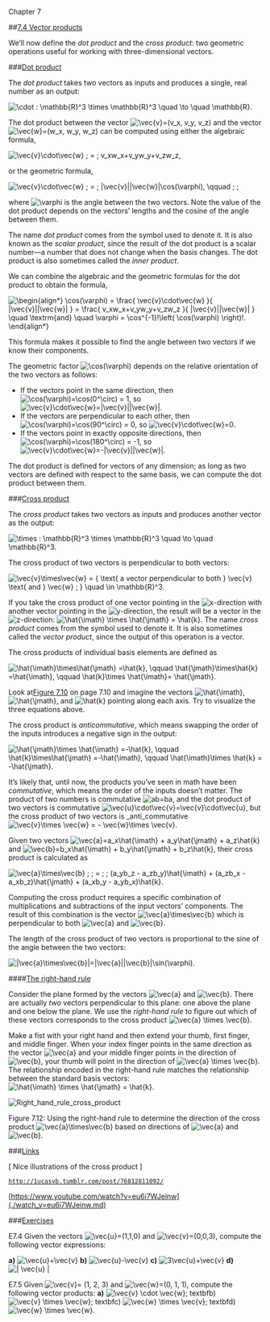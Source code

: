 Chapter 7    

##[7.4 Vector products](part0007_split_004.md)

We’ll now define the _dot product_ and the _cross product_: two geometric operations useful for working with three-dimensional vectors.

###[Dot product](part0007_split_004.md)

The _dot product_ takes two vectors as inputs and produces a single, real number as an output:

![\cdot : \mathbb{R}^3 \times \mathbb{R}^3 \quad \to \quad \mathbb{R}.](01723.jpeg)

The dot product between the vector ![\vec{v}=(v_x, v_y, v_z)](01673.jpeg) and the vector ![\vec{w}=(w_x, w_y, w_z)](01724.jpeg) can be computed using either the algebraic formula,

![\vec{v}\cdot\vec{w}  \; = \;   v_xw_x+v_yw_y+v_zw_z,](01725.jpeg)

or the geometric formula,

![\vec{v}\cdot\vec{w}   \; = \;   \|\vec{v}\|\|\vec{w}\|\cos(\varphi), \qquad \; \;](01726.jpeg)

where ![\varphi](01727.jpeg) is the angle between the two vectors. Note the value of the dot product depends on the vectors’ lengths and the cosine of the angle between them.

The name _dot product_ comes from the symbol used to denote it. It is also known as the _scalar product_, since the result of the dot product is a scalar number—a number that does not change when the basis changes. The dot product is also sometimes called the _inner product_.

We can combine the algebraic and the geometric formulas for the dot product to obtain the formula,

![\begin{align*}    \cos(\varphi)     = \frac{ \vec{v}\cdot\vec{w} }{  \|\vec{v}\|\|\vec{w}\| }      = \frac{ v_xw_x+v_yw_y+v_zw_z }{  \|\vec{v}\|\|\vec{w}\| }    \quad    \textrm{and}    \quad    \varphi  = \cos^{-1}\!\left( \cos(\varphi) \right)\!.   \end{align*}](01728.jpeg)

This formula makes it possible to find the angle between two vectors if we know their components.

The geometric factor ![\cos(\varphi)](01729.jpeg) depends on the relative orientation of the two vectors as follows:

-   If the vectors point in the same direction, then ![\cos(\varphi)=\cos(0^\circ) = 1](01730.jpeg), so ![\vec{v}\cdot\vec{w}=\|\vec{v}\|\|\vec{w}\|](01731.jpeg).
-   If the vectors are perpendicular to each other, then ![\cos(\varphi)=\cos(90^\circ) = 0](01732.jpeg), so ![\vec{v}\cdot\vec{w}=0](01733.jpeg).
-   If the vectors point in exactly opposite directions, then ![\cos(\varphi)=\cos(180^\circ) = -1](01734.jpeg), so ![\vec{v}\cdot\vec{w}=-\|\vec{v}\|\|\vec{w}\|](01735.jpeg).

The dot product is defined for vectors of any dimension; as long as two vectors are defined with respect to the same basis, we can compute the dot product between them.

###[Cross product](part0007_split_004.md)

The _cross product_ takes two vectors as inputs and produces another vector as the output:

![\times : \mathbb{R}^3 \times \mathbb{R}^3 \quad \to \quad \mathbb{R}^3.](01736.jpeg)

The cross product of two vectors is perpendicular to both vectors:

![\vec{v}\times\vec{w} = \{ \text{ a vector perpendicular to both } \vec{v} \text{ and } \vec{w} \; \}  \quad \in \mathbb{R}^3.](01737.jpeg)

If you take the cross product of one vector pointing in the ![x](00015.jpeg)\-direction with another vector pointing in the ![y](00018.jpeg)\-direction, the result will be a vector in the ![z](00656.jpeg)\-direction: ![\hat{\imath} \times \hat{\jmath} = \hat{k}](01738.jpeg). The name _cross product_ comes from the symbol used to denote it. It is also sometimes called the _vector product_, since the output of this operation is a vector.

The cross products of individual basis elements are defined as

![\hat{\imath}\times\hat{\jmath} =\hat{k}, \qquad     \hat{\jmath}\times\hat{k} =\hat{\imath},  \qquad     \hat{k}\times \hat{\imath}= \hat{\jmath}.](01739.jpeg)

Look at[Figure 7.10](part0007_split_002.md) on page 7.10 and imagine the vectors ![\hat{\imath}](01616.jpeg), ![\hat{\jmath}](01617.jpeg), and ![\hat{k}](01680.jpeg) pointing along each axis. Try to visualize the three equations above.

The cross product is _anticommutative_, which means swapping the order of the inputs introduces a negative sign in the output:

![\hat{\jmath}\times  \hat{\imath} =-\hat{k}, \qquad    \hat{k}\times\hat{\jmath} =-\hat{\imath}, \qquad    \hat{\imath}\times \hat{k} = -\hat{\jmath}.](01740.jpeg)

It’s likely that, until now, the products you’ve seen in math have been _commutative_, which means the order of the inputs doesn’t matter. The product of two numbers is commutative ![ab=ba](00087.jpeg), and the dot product of two vectors is commutative ![\vec{u}\cdot\vec{v}=\vec{v}\cdot\vec{u}](01741.jpeg), but the cross product of two vectors is _anti_commutative ![\vec{v}\times \vec{w} = - \vec{w}\times \vec{v}](01742.jpeg).

Given two vectors ![\vec{a}=a_x\hat{\imath} + a_y\hat{\jmath} +  a_z\hat{k}](01743.jpeg) and ![\vec{b}=b_x\hat{\imath} + b_y\hat{\jmath} +  b_z\hat{k}](01744.jpeg), their cross product is calculated as

![\vec{a}\times\vec{b}       \; \; = \; \; (a_yb_z - a_zb_y)\hat{\imath} + (a_zb_x - a_xb_z)\hat{\jmath} + (a_xb_y - a_yb_x)\hat{k}.](01745.jpeg)

Computing the cross product requires a specific combination of multiplications and subtractions of the input vectors’ components. The result of this combination is the vector ![\vec{a}\times\vec{b}](01746.jpeg) which is perpendicular to both ![\vec{a}](01747.jpeg) and ![\vec{b}](01748.jpeg).

The length of the cross product of two vectors is proportional to the sine of the angle between the two vectors:

![\|\vec{a}\times\vec{b}\|=\|\vec{a}\|\|\vec{b}\|\sin(\varphi).](01749.jpeg)

####[The right-hand rule](part0007_split_004.md)

Consider the plane formed by the vectors ![\vec{a}](01747.jpeg) and ![\vec{b}](01748.jpeg). There are actually _two_ vectors perpendicular to this plane: one above the plane and one below the plane. We use the _right-hand rule_ to figure out which of these vectors corresponds to the cross product ![\vec{a} \times \vec{b}](01746.jpeg).

Make a fist with your right hand and then extend your thumb, first finger, and middle finger. When your index finger points in the same direction as the vector ![\vec{a}](01747.jpeg) and your middle finger points in the direction of ![\vec{b}](01748.jpeg), your thumb will point in the direction of ![\vec{a} \times \vec{b}](01746.jpeg). The relationship encoded in the right-hand rule matches the relationship between the standard basis vectors: ![\hat{\imath} \times \hat{\jmath} = \hat{k}](01738.jpeg).

![Right_hand_rule_cross_product](01750.jpeg)

Figure 7.12: Using the right-hand rule to determine the direction of the cross product ![\vec{a}\times\vec{b}](01751.jpeg) based on directions of ![\vec{a}](01752.jpeg) and ![\vec{b}](01753.jpeg).

###[Links](part0007_split_004.md)

\[ Nice illustrations of the cross product \]

[`http://1ucasvb.tumblr.com/post/76812811092/`](./76812811092.md)

[https://www.youtube.com/watch?v=eu6i7WJeinw](./watch_v=eu6i7WJeinw.md)

###[Exercises](part0007_split_004.md)

E7.4 Given the vectors ![\vec{u}=(1,1,0)](01754.jpeg) and ![\vec{v}=(0,0,3)](01755.jpeg), compute the following vector expressions:

**a)** ![\vec{u}+\vec{v}](01543.jpeg) **b)** ![\vec{u}-\vec{v}](01544.jpeg) **c)** ![3\vec{u}+\vec{v}](01756.jpeg) **d)** ![\| \vec{u} \|](01757.jpeg)

E7.5 Given ![\vec{v}= (1, 2, 3)](01758.jpeg) and ![\vec{w}=(0, 1, 1)](01759.jpeg), compute the following vector products: **a)** ![\vec{v} \cdot \vec{w}](01760.jpeg); textbfb) ![\vec{v} \times \vec{w}](01761.jpeg); textbfc) ![\vec{w} \times \vec{v}](01762.jpeg); textbfd) ![\vec{w} \times \vec{w}](01763.jpeg).
